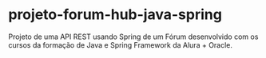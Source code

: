 # projeto-forum-hub-java-spring
Projeto de uma API REST usando Spring de um Fórum desenvolvido com os cursos da formação de Java e Spring Framework da Alura + Oracle.
